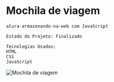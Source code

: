 # Mochila de viagem 

```
alura-armazenando-na-web com JavaScript
```
```
Estado do Projeto: Finalizado
```
```
Tecnologias Usadas:
HTML
CSS
JavaScript
```

![Mochila de viagem](https://github.com/moises-briceno/mochila-de-viagem/assets/128396877/93ea0824-4392-44fa-a10a-c9f3a0b9f62f)
